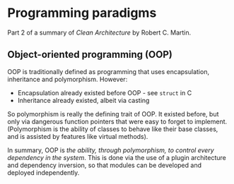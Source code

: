 # Programming paradigms

Part 2 of a summary of *Clean Architecture* by Robert C. Martin.

## Object-oriented programming (OOP)

OOP is traditionally defined as programming that uses encapsulation, inheritance and polymorphism. However:
* Encapsulation already existed before OOP - see `struct` in C
* Inheritance already existed, albeit via casting

So polymorphism is really the defining trait of OOP. It existed before, but only via dangerous function pointers that were easy to forget to implement. (Polymorphism is the ability of classes to behave like their base classes, and is assisted by features like virtual methods).

In summary, OOP is *the ability, through polymorphism, to control every dependency in the system*. This is done via the use of a plugin architecture and dependency inversion, so that modules can be developed and deployed independently.
